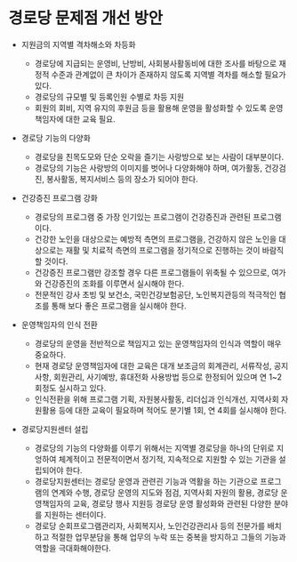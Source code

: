 # 경로당 문제점 개선 방안
* 지원금의 지역별 격차해소와 차등화
  - 경로당에 지급되는 운영비, 난방비, 사회봉사활동비에 대한 조사를 바탕으로 재정적 수준과 관계없이 큰 차이가 존재하지 않도록 지역별 격차를 해소할 필요가 있다.
  - 경로당의 규모별 및 등록인원 수별로 차등 지원
  - 회원의 회비, 지역 유지의 후원금 등을 활용해 운영을 활성화할 수 있도록 운영책임자에 대한 교육 필요.

* 경로당 기능의 다양화
  - 경로당을 친목도모와 단순 오락을 즐기는 사랑방으로 보는 사람이 대부분이다.
  - 경로당의 기능은 사랑방의 이미지를 벗어나 다양화해야 하며, 여가활동, 건강검진, 봉사활동, 복지서비스 등의 장소가 되어야 한다. 

* 건강증진 프로그램 강화
  - 경로당의 프로그램 중 가장 인기있는 프로그램이 건강증진과 관련된 프로그램이다.
  - 건강한 노인을 대상으로는 예방적 측면의 프로그램을, 건강하지 않은 노인을 대상으로는 재활 및 치료적 측면의 프로그램을 정기적으로 진행하는 것이 바람직할 것이다.
  - 건강증진 프로그램만 강조할 경우 다른 프로그램들이 위축될 수 있으므로, 여가와 건강증진의 조화를 이루면서 실시해야 한다.
  - 전문적인 강사 초빙 및 보건소, 국민건강보험공단, 노인복지관등의 적극적인 협조를 통해 보다 좋은 프로그램을 실시해야 한다.

* 운영책임자의 인식 전환
  - 경로당의 운영을 전반적으로 책임지고 있는 운영책임자의 인식과 역할이 매우 중요하다.
  - 현재 경로당 운영책임자에 대한 교육은 대개 보조금의 회계관리, 서류작성, 공지사항, 회원관리, 사기예방, 휴대전화 사용방법 등으로 한정되어 있으며 연 1~2회정도 실시하고 있다.
  - 인식전환을 위해 프로그램 기획, 자원봉사활동, 리더십과 인식개선, 지역사회 자원활용 등에 대한 교육이 필요하며 적어도 분기별 1회, 연 4회를 실시해야 한다.

* 경로당지원센터 설립
  - 경로당의 기능의 다양화를 이루기 위해서는 지역별 경로당을 하나의 단위로 지엉하여 체계적이고 전문적이면서 정기적, 지속적으로 지원할 수 있는 기관을 설립되어야 한다.
  - 경로당지원센터는 경로당 운영과 관련괸 기능과 역활을 하는 기관으로 프로그램의 연계와 수행, 경로당 운영의 지도와 점검, 지역사회 자원의 활용, 경로당 운영책임자의 교육, 경로당 행사 지원등 경로당 운영 활성화와 관련된 다양한 분야를 지원하는 센터이다.
  - 경로당 순회프로그램관리자, 사회복지사, 노인건강관리사 등의 전문가를 배치하고 적절한 업무분담을 통해 업무의 누락 또는 중복을 방지하고 그들의 기능과 역할을 극대화해야한다.